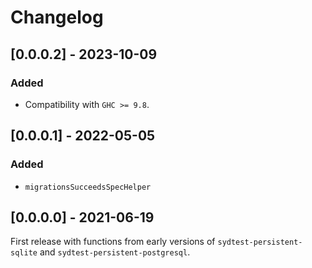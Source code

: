 # Changelog

## [0.0.0.2] - 2023-10-09

### Added

* Compatibility with `GHC >= 9.8`.

## [0.0.0.1] - 2022-05-05

### Added

* `migrationsSucceedsSpecHelper`

## [0.0.0.0] - 2021-06-19

First release with functions from early versions of `sydtest-persistent-sqlite` and `sydtest-persistent-postgresql`.
